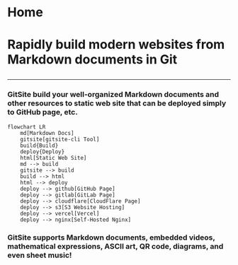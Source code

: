 # Home

# Rapidly build modern websites from Markdown documents in Git</p>

---

### GitSite build your well-organized Markdown documents and other resources to static web site that can be deployed simply to GitHub page, etc.

```mermaid
flowchart LR
    md[Markdown Docs]
    gitsite[gitsite-cli Tool]
    build{Build}
    deploy{Deploy}
    html[Static Web Site]
    md --> build
    gitsite --> build
    build --> html
    html --> deploy
    deploy --> github[GitHub Page]
    deploy --> gitlab[GitLab Page]
    deploy --> cloudflare[CloudFlare Page]
    deploy --> s3[S3 Website Hosting]
    deploy --> vercel[Vercel]
    deploy --> nginx[Self-Hosted Nginx]
```

### GitSite supports Markdown documents, embedded videos, mathematical expressions, ASCII art, QR code, diagrams, and even sheet music!
